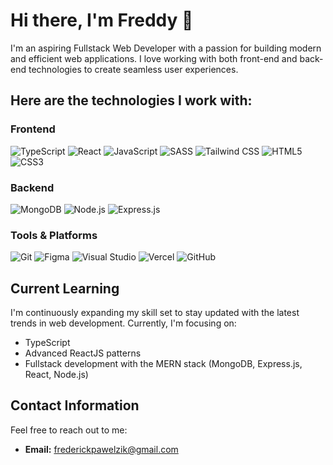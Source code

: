 # Hi there, I'm Freddy 👋

I'm an aspiring Fullstack Web Developer with a passion for building modern and efficient web applications. I love working with both front-end and back-end technologies to create seamless user experiences.

## Here are the technologies I work with:

### Frontend
![TypeScript](https://img.shields.io/badge/-TypeScript-3178C6?logo=typescript&logoColor=white)
![React](https://img.shields.io/badge/-React-61DAFB?logo=react&logoColor=white)
![JavaScript](https://img.shields.io/badge/-JavaScript-F7DF1E?logo=javascript&logoColor=black)
![SASS](https://img.shields.io/badge/-SASS-CC6699?logo=sass&logoColor=white)
![Tailwind CSS](https://img.shields.io/badge/-Tailwind%20CSS-38B2AC?logo=tailwind-css&logoColor=white)
![HTML5](https://img.shields.io/badge/-HTML5-E34F26?logo=html5&logoColor=white)
![CSS3](https://img.shields.io/badge/-CSS3-1572B6?logo=css3&logoColor=white)

### Backend
![MongoDB](https://img.shields.io/badge/-MongoDB-47A248?logo=mongodb&logoColor=white)
![Node.js](https://img.shields.io/badge/-Node.js-339933?logo=node.js&logoColor=white)
![Express.js](https://img.shields.io/badge/-Express.js-000000?logo=express&logoColor=white)

### Tools & Platforms
![Git](https://img.shields.io/badge/-Git-F05032?logo=git&logoColor=white)
![Figma](https://img.shields.io/badge/-Figma-F24E1E?logo=figma&logoColor=white)
![Visual Studio](https://img.shields.io/badge/-Visual%20Studio-5C2D91?logo=visual-studio&logoColor=white)
![Vercel](https://img.shields.io/badge/-Vercel-000000?logo=vercel&logoColor=white)
![GitHub](https://img.shields.io/badge/-GitHub-181717?logo=github&logoColor=white)


## Current Learning

I'm continuously expanding my skill set to stay updated with the latest trends in web development. Currently, I'm focusing on:
- TypeScript
- Advanced ReactJS patterns
- Fullstack development with the MERN stack (MongoDB, Express.js, React, Node.js)

## Contact Information

Feel free to reach out to me:
- **Email:** frederickpawelzik@gmail.com
